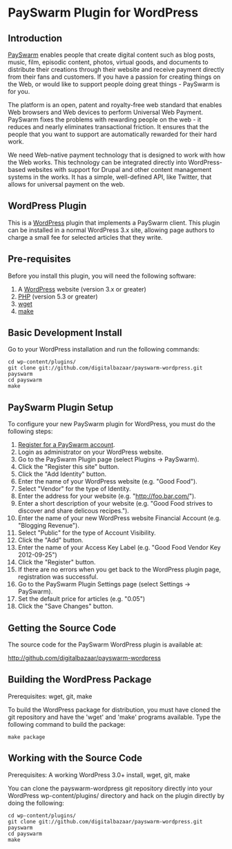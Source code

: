 PaySwarm Plugin for WordPress
=============================

Introduction
------------

[PaySwarm][] enables people that create digital content such as blog posts,
music, film, episodic content, photos, virtual goods, and documents to
distribute their creations through their website and receive payment directly
from their fans and customers. If you have a passion for creating things on the
Web, or would like to support people doing great things - PaySwarm is for you.

The platform is an open, patent and royalty-free web standard that enables Web
browsers and Web devices to perform Universal Web Payment. PaySwarm fixes the
problems with rewarding people on the web - it reduces and nearly eliminates
transactional friction. It ensures that the people that you want to support are
automatically rewarded for their hard work.

We need Web-native payment technology that is designed to work with how the Web
works. This technology can be integrated directly into WordPress-based 
websites with support for Drupal and other content management systems in 
the works. It has a simple, well-defined API, like Twitter, that allows for 
universal payment on the web.

WordPress Plugin
----------------

This is a [WordPress][] plugin that implements a PaySwarm client. This plugin
can be installed in a normal WordPress 3.x site, allowing page authors to
charge a small fee for selected articles that they write.

Pre-requisites
--------------

Before you install this plugin, you will need the following software:

1. A [WordPress][] website (version 3.x or greater)
2. [PHP][] (version 5.3 or greater)
3. [wget][]
4. [make][]

Basic Development Install
-------------------------

Go to your WordPress installation and run the following commands:

    cd wp-content/plugins/
    git clone git://github.com/digitalbazaar/payswarm-wordpress.git payswarm
    cd payswarm
    make

PaySwarm Plugin Setup
---------------------

To configure your new PaySwarm plugin for WordPress, you must do the
following steps:

1. [Register for a PaySwarm account][].
2. Login as administrator on your WordPress website.
3. Go to the PaySwarm Plugin page (select Plugins -> PaySwarm).
4. Click the "Register this site" button.
5. Click the "Add Identity" button.
6. Enter the name of your WordPress website (e.g. "Good Food").
7. Select "Vendor" for the type of Identity.
8. Enter the address for your website (e.g. "http://foo.bar.com/").
8. Enter a short description of your website (e.g. "Good Food strives to discover and share delicous recipes.").
9. Enter the name of your new WordPress website Financial Account (e.g. "Blogging Revenue").
10. Select "Public" for the type of Account Visibility.
11. Click the "Add" button.
12. Enter the name of your Access Key Label (e.g. "Good Food Vendor Key 2012-09-25")
13. Click the "Register" button.
14. If there are no errors when you get back to the WordPress plugin page, registration was successful.
15. Go to the PaySwarm Plugin Settings page (select Settings -> PaySwarm).
16. Set the default price for articles (e.g. "0.05")
17. Click the "Save Changes" button.

Getting the Source Code
-----------------------

The source code for the PaySwarm WordPress plugin is available at:

http://github.com/digitalbazaar/payswarm-wordpress

Building the WordPress Package
------------------------------

Prerequisites: wget, git, make

To build the WordPress package for distribution, you must have cloned the git
repository and have the 'wget' and 'make' programs available. Type the
following command to build the package:

    make package

Working with the Source Code
----------------------------

Prerequisites: A working WordPress 3.0+ install, wget, git, make

You can clone the payswarm-wordpress git repository directly into your
WordPress wp-content/plugins/ directory and hack on the plugin directly by
doing the following:

    cd wp-content/plugins/
    git clone git://github.com/digitalbazaar/payswarm-wordpress.git payswarm
    cd payswarm
    make

[PaySwarm]: http://payswarm.com/
[WordPress]: http://wordpress.org/
[PHP]: http://www.php.net/
[wget]: http://www.gnu.org/software/wget/
[make]: http://www.gnu.org/software/make/
[Register for a PaySwarm Account]: https://dev.payswarm.com/profile/create